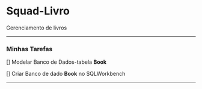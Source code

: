 # Squad-Livro
Gerenciamento de livros

___

### Minhas Tarefas
[] Modelar Banco de Dados-tabela **Book**

[] Criar Banco de dado **Book** no SQLWorkbench

___



